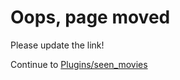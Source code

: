 # Oops, page moved

Please update the link!

Continue to [Plugins/seen_movies](/Plugins/seen_movies)